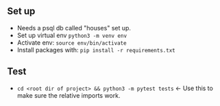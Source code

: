 ## Set up

- Needs a psql db called "houses" set up.
- Set up virtual env `python3 -m venv env`
- Activate env: `source env/bin/activate`
- Install packages with: `pip install -r requirements.txt`

## Test

- `cd <root dir of project> && python3 -m pytest tests` <- Use this to make sure the relative imports work.
